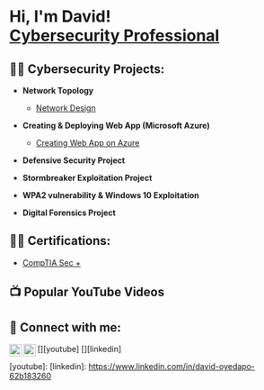 <h1>Hi, I'm David! <br/><a href="https://www.linkedin.com/in/david-oyedapo-62b183260">Cybersecurity Professional</a></h1>

<h2>👨‍💻 Cybersecurity Projects:</h2>

- <b>Network Topology</b>
  - [Network Design](https://github.com/Realdavidking/Network-Design-Topology)
- <b>Creating & Deploying Web App (Microsoft Azure)</b>
  - [Creating Web App on Azure](https://github.com/Realdavidking/Designing-Web-Application)
- <b>Defensive Security Project</b>
  
- <b>Stormbreaker Exploitation Project</b>
  
- <b>WPA2 vulnerability & Windows 10 Exploitation </b>
 
- <b>Digital Forensics Project</b>
  
 
<h2>👨‍💻 Certifications:</h2>

 - [CompTIA Sec +](https://drive.google.com/file/d/1kkRgcB8IyaQClMVcFjfE8ZRdWSAX1tC_/view?usp=sharing)

<h2>📺 Popular YouTube Videos</h2>



<h2> 🤳 Connect with me:</h2>

[<img align="left" alt="JoshMadakor | YouTube" width="22px" src="https://cdn.jsdelivr.net/npm/simple-icons@v3/icons/youtube.svg" />][youtube]
[<img align="left" alt="JoshMadakor | LinkedIn" width="22px" src="https://cdn.jsdelivr.net/npm/simple-icons@v3/icons/linkedin.svg" />][linkedin]


[youtube]: 
[linkedin]: https://www.linkedin.com/in/david-oyedapo-62b183260

<!--
**Realdavidking/Realdavidking** is a ✨ _special_ ✨ repository because its `README.md` (this file) appears on your GitHub profile.

Here are some ideas to get you started:

- 🔭 I’m currently working on ...
- 🌱 I’m currently learning ...
- 👯 I’m looking to collaborate on ...
- 🤔 I’m looking for help with ...
- 💬 Ask me about ...
- 📫 How to reach me: ...
- 😄 Pronouns: ...
- ⚡ Fun fact: ...
-->
